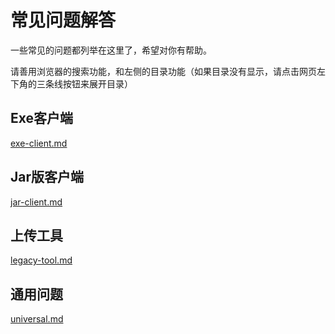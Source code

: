 # 常见问题解答

一些常见的问题都列举在这里了，希望对你有帮助。

请善用浏览器的搜索功能，和左侧的目录功能（如果目录没有显示，请点击网页左下角的三条线按钮来展开目录）

<!-- tabs:start -->

## **Exe客户端**

[exe-client.md](faqs/exe-client.md ':include')

## **Jar版客户端**

[jar-client.md](faqs/jar-client.md ':include')

## **上传工具**

[legacy-tool.md](faqs/legacy-tool.md ':include')

## **通用问题**

[universal.md](faqs/universal.md ':include')

<!-- tabs:end -->